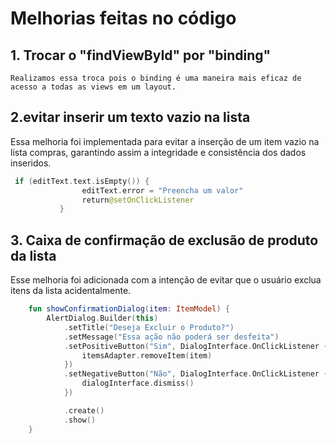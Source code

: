 

# Melhorias feitas no código 

## 1. Trocar o "findViewById" por "binding"

	Realizamos essa troca pois o binding é uma maneira mais eficaz de acesso a todas as views em um layout.




## 2.evitar inserir um texto vazio na lista 

Essa melhoria foi implementada para evitar a inserção de um item vazio na lista compras, garantindo assim a integridade e consistência dos dados inseridos.
	
```kotlin
 if (editText.text.isEmpty()) {
                editText.error = "Preencha um valor"
                return@setOnClickListener
           }

```


## 3. Caixa de confirmação de exclusão de produto da lista
	
Esse melhoria foi adicionada com a intenção de evitar que o usuário exclua itens da lista acidentalmente.

```kotlin
	fun showConfirmationDialog(item: ItemModel) {
        AlertDialog.Builder(this)
            .setTitle("Deseja Excluir o Produto?")
            .setMessage("Essa ação não poderá ser desfeita")
            .setPositiveButton("Sim", DialogInterface.OnClickListener { dialogInterface, i ->
                itemsAdapter.removeItem(item)
            })
            .setNegativeButton("Não", DialogInterface.OnClickListener { dialogInterface, i ->
                dialogInterface.dismiss()
            })

            .create()
            .show()
    }

```
